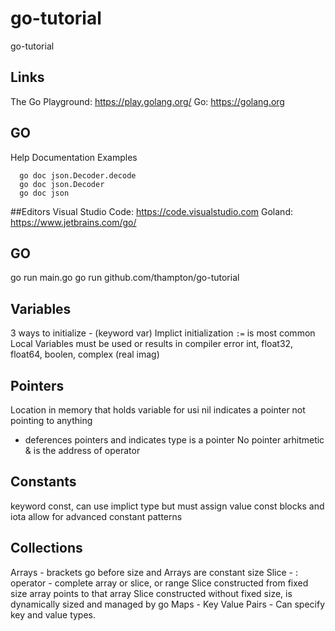 # go-tutorial
go-tutorial

## Links
The Go Playground: https://play.golang.org/
Go: https://golang.org

## GO
Help Documentation Examples
```
  go doc json.Decoder.decode
  go doc json.Decoder
  go doc json
```

##Editors
Visual Studio Code: https://code.visualstudio.com
Goland: https://www.jetbrains.com/go/

## GO
go run main.go
go run github.com/thampton/go-tutorial

## Variables
3 ways to initialize - (keyword var)
Implict initialization `:=` is most common
Local Variables must be used or results in compiler error
int, float32, float64, boolen, complex (real imag)

## Pointers
Location in memory that holds variable for usi
nil indicates a pointer not pointing to anything
* deferences pointers and indicates type is a pointer
No pointer arhitmetic 
& is the address of operator

## Constants
keyword const, can use implict type but must assign value
const blocks and iota allow for advanced constant patterns

## Collections
Arrays - brackets go before size and Arrays are constant size
Slice - 
  : operator - complete array or slice, or range
  Slice constructed from fixed size array points to that array
  Slice constructed without fixed size, is dynamically sized and managed by go
Maps - Key Value Pairs - Can specify key and value types.
